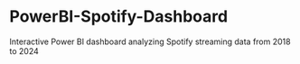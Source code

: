 # PowerBI-Spotify-Dashboard
Interactive Power BI dashboard analyzing Spotify streaming data from 2018 to 2024
